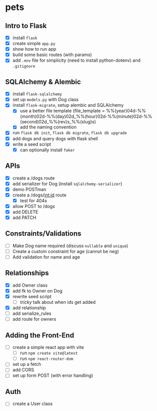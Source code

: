 # pets

## Intro to Flask
- [x] install `flask`
- [x] create simple `app.py`
- [x] show how to run app
- [x] build some basic routes (with params)
- [x] add `.env` file for simplicity (need to install python-dotenv) and `.gitignore`

## SQLAlchemy & Alembic
- [x] install `flask-sqlalchemy`
- [x] set up `models.py` with Dog class
- [x] install `flask-migrate`, setup alembic and SQLAlchemy
  - [x] use a better file template (file_template = %%(year)04d-%%(month)02d-%%(day)02d_%%(hour)02d-%%(minute)02d-%%(second)02d_%%(rev)s_%%(slug)s)
  - [x] add the naming convention
- [x] run `flask db init`, `flask db migrate`, `flask db upgrade`
- [x] add dogs and query dogs with flask shell
- [x] write a seed script
  - [x] can optionally install `faker`

## APIs
- [x] create a /dogs route
- [x] add serializer for Dog (install `sqlalchemy-serializer`)
- [x] demo POSTman
- [x] create a /dogs/<int:id> route
  - [x] test for 404s
- [x] allow POST to /dogs
- [x] add DELETE
- [x] add PATCH

## Constraints/Validations
- [ ] Make Dog name required (discuss `nullable` and `unique`)
- [ ] Create a custom constraint for age (cannot be neg)
- [ ] Add validation for name and age

## Relationships
- [x] add Owner class
- [x] add fk to Owner on Dog
- [x] rewrite seed script
  - [ ] *tricky* talk about when ids get added
- [x] add relationship
- [ ] add serialize_rules
- [ ] add route for owners

## Adding the Front-End
- [ ] create a simple react app with vite
  - [ ] run `npm create vite@latest`
  - [ ] run `npm react-router-dom`
- [ ] set up a fetch
- [ ] add CORS
- [ ] set up form POST (with error handling)

## Auth
- [ ] create a User class